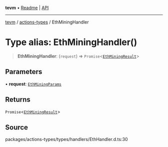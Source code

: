 **tevm** • [Readme](../../README.md) \| [API](../../modules.md)

***

[tevm](../../README.md) / [actions-types](../README.md) / EthMiningHandler

# Type alias: EthMiningHandler()

> **EthMiningHandler**: (`request`) => `Promise`\<[`EthMiningResult`](EthMiningResult.md)\>

## Parameters

• **request**: [`EthMiningParams`](EthMiningParams.md)

## Returns

`Promise`\<[`EthMiningResult`](EthMiningResult.md)\>

## Source

packages/actions-types/types/handlers/EthHandler.d.ts:30
